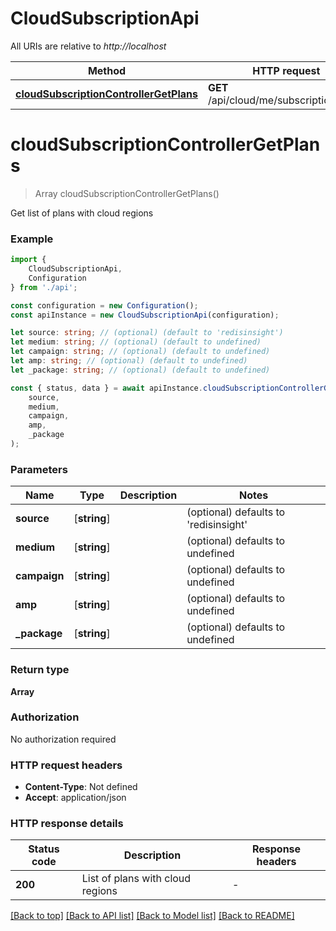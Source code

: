 # CloudSubscriptionApi

All URIs are relative to *http://localhost*

|Method | HTTP request | Description|
|------------- | ------------- | -------------|
|[**cloudSubscriptionControllerGetPlans**](#cloudsubscriptioncontrollergetplans) | **GET** /api/cloud/me/subscription/plans | |

# **cloudSubscriptionControllerGetPlans**
> Array<CloudSubscriptionPlanResponse> cloudSubscriptionControllerGetPlans()

Get list of plans with cloud regions

### Example

```typescript
import {
    CloudSubscriptionApi,
    Configuration
} from './api';

const configuration = new Configuration();
const apiInstance = new CloudSubscriptionApi(configuration);

let source: string; // (optional) (default to 'redisinsight')
let medium: string; // (optional) (default to undefined)
let campaign: string; // (optional) (default to undefined)
let amp: string; // (optional) (default to undefined)
let _package: string; // (optional) (default to undefined)

const { status, data } = await apiInstance.cloudSubscriptionControllerGetPlans(
    source,
    medium,
    campaign,
    amp,
    _package
);
```

### Parameters

|Name | Type | Description  | Notes|
|------------- | ------------- | ------------- | -------------|
| **source** | [**string**] |  | (optional) defaults to 'redisinsight'|
| **medium** | [**string**] |  | (optional) defaults to undefined|
| **campaign** | [**string**] |  | (optional) defaults to undefined|
| **amp** | [**string**] |  | (optional) defaults to undefined|
| **_package** | [**string**] |  | (optional) defaults to undefined|


### Return type

**Array<CloudSubscriptionPlanResponse>**

### Authorization

No authorization required

### HTTP request headers

 - **Content-Type**: Not defined
 - **Accept**: application/json


### HTTP response details
| Status code | Description | Response headers |
|-------------|-------------|------------------|
|**200** | List of plans with cloud regions |  -  |

[[Back to top]](#) [[Back to API list]](../README.md#documentation-for-api-endpoints) [[Back to Model list]](../README.md#documentation-for-models) [[Back to README]](../README.md)

